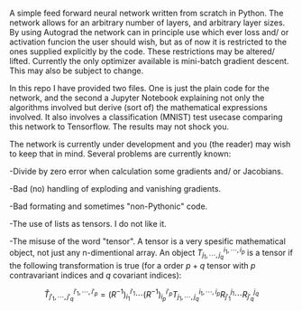 A simple feed forward neural network written from scratch in Python. 
The network allows for an arbitrary number of layers, and arbitrary layer sizes. 
By using Autograd the network can in principle use which ever loss and/ or activation funcion the user should wish, but as of now it is restricted to the ones supplied explicitly by the code. These restrictions may be altered/ lifted.
Currently the only optimizer available is mini-batch gradient descent. This may also be subject to change.

In this repo I have provided two files. One is just the plain code for the network, and the second a Jupyter Notebook explaining not only the algorithms involved but derive (sort of) the mathematical expressions involved. It also involves a classification (MNIST) test usecase comparing this network to Tensorflow. The results may not shock you.

The network is currently under development and you (the reader) may wish to keep that in mind. Several problems are currently known:

  -Divide by zero error when calculation some gradients and/ or Jacobians.
  
  -Bad (no) handling of exploding and vanishing gradients.
  
  -Bad formating and sometimes "non-Pythonic" code. 
  
  -The use of lists as tensors. I do not like it.
  
  -The misuse of the word "tensor". A tensor is a very spesific mathematical object, not just any n-dimentional array. An object $T_{j_1,\cdots,j_q}^{i_1,\cdots,i_p}$ is a tensor if the following transformation is true (for a order $p+q$ tensor with $p$ contravariant indices and $q$ covariant indices):
  
  $$
  \hat{T}_{j'_1,\cdots,j'_q}^{i'_1,\cdots,i'_p}=\biggr( R^{-1}\biggr)^{i'_1}_{i_1} \cdots (R^{-1})_{i_p}^{i'_p}T_{j_1,\cdots,j_q}^{i_1,\cdots,i_p}R_{j'_1}^{j_1}\cdots R_{j'_q}^{j_q}
  $$
  
  
  
